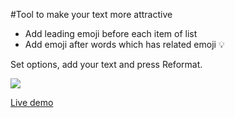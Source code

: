 #Tool to make your text more attractive

- Add leading emoji before each item of list
- Add emoji after words which has related emoji 💡

Set options, add your text and press Reformat. 

![](https://text-emojify.com/text-emojify-interface.png)

[Live demo](https://text-emojify.com) 
